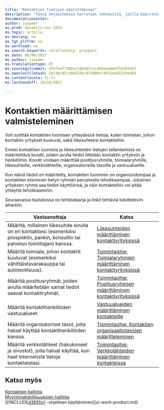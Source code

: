 ```yaml
---
title: "Kontaktien tietojen määrittäminen"
description: "Tässä ohjeaiheessa kerrotaan tehtävistä, joilla määritetään tietoja ja koodeja, kuten toimialaryhmiä ja liikesuhteita, ennen kontaktien määrittämistä."
documentationcenter: 
author: jswymer
ms.prod: dynamics-nav-2018
ms.topic: article
ms.devlang: na
ms.tgt_pltfrm: na
ms.workload: na
ms.search.keywords: relationship, prospect
ms.date: 06/06/2017
ms.author: jswymer
ms.translationtype: HT
ms.sourcegitcommit: 4fefaef7380ac10836fcac404eea006f55d8556f
ms.openlocfilehash: 5bf48c01c20d25dbc8fd980cf4915eab5329e464
ms.contentlocale: fi-fi
ms.lasthandoff: 10/16/2017

---
```

# <a name="preparing-to-set-up-contacts"></a>Kontaktien määrittämisen valmisteleminen
Voit syöttää kontaktien luomisen yhteydessä tietoja, kuten toimialan, johon kontaktin yritykset kuuluvat, sekä liikesuhteesi kontakteihin.

Ennen kontaktien luomista ja liikesuhteiden tietojen tallentamista on määritettävä koodit, joiden avulla tiedot liitetään kontaktin yrityksiin ja henkilöihin. Koodit voidaan määrittää postitusryhmille, toimialaryhmille, liikesuhteille, verkkolähteille, organisatorisille tasoille ja vastuualueille.

Kun nämä tiedot on määritetty, kontaktien luominen on organisoidumpaa ja kontaktien etsiminen tietyn ryhmän perusteella tehokkaampaa. Jokainen yrityksen ryhmä saa tiedot käyttöönsä, ja näin kontakteihin voi pitää yhteyttä tehokkaammin.

Seuraavassa taulukossa on tehtäväsarja ja linkit tehtäviä käsitteleviin aiheisiin. 

| Vastaanottaja | Katso |
| --- | --- |
| Määritä, millainen liikesuhde sinulla on eri kontaktiesi (esimerkiksi prospektin, pankin, konsultin tai palvelun toimittajan) kanssa. |[Liikesuhteiden määrittäminen kontaktiyrityksissä](marketing-business-relations.md) |
| Määritä toimiala, johon kontaktit kuuluvat (esimerkiksi vähittäistavarakauppa tai autoteollisuus). |[Toimintaohje: Toimialaryhmien määrittäminen kontaktiyrityksissä](marketing-industry-groups.md) |
| Määritä postitusryhmät, joiden avulla määritetään samat tiedot saavat kontaktiryhmät. |[Toimintaohje: Postitusryhmien määrittäminen kontaktiyrityksissä](marketing-mailing-groups.md) |
| Määritä kontaktihenkilöiden vastuualueet. |[Vastuualueiden määrittäminen kontakteille](marketing-job-responsibilities.md) |
| Määritä organisatoriset tasot, joita haluat käyttää kontaktihenkilöiden kanssa. |[Toimintaohje: Kontaktien organisaatiotasojen määritteleminen](marketing-organizational-levels.md) |
| Määritä verkkolähteet (hakukoneet ja sivustot), joita haluat käyttää, kun haet Internetistä tietoja kontakteistasi. |[Toimintaohje: Verkkolähteiden määrittäminen kontakteissa](marketing-web-sources.md) |

## <a name="see-also"></a>Katso myös
[Kontaktien hallinta](marketing-contacts.md)  
[Myyntimahdollisuuksien hallinta](marketing-manage-sales-opportunities.md)  
[[!INCLUDE[d365fin](includes/d365fin_md.md)] -ohjelman käyttäminen](ui-work-product.md)

